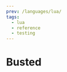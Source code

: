 ```yaml
---
prev: /languages/lua/
tags:
  - lua
  - reference
  - testing
---
```


# Busted

<!--
TODO: Finish this reference
TODO: Add tutorial and link to it
TODO: Add any recipes and link to them
-->
